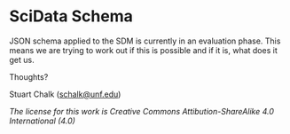 # SciData Schema

JSON schema applied to the SDM is currently in an evaluation phase.  This means we are trying to work out if this is possible and if it is, what does it get us.

Thoughts?

Stuart Chalk (schalk@unf.edu)

*The license for this work is Creative Commons Attibution-ShareAlike 4.0 International (4.0)*